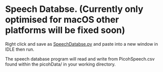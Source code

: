 # Speech Databse. (Currently only optimised for macOS other platforms will be fixed soon) 
Right click and save as [SpeechDatabse.py](https://github.com/ohbot/picoh-python/blob/master/tools/SpeechDatabase/SpeechDatabase.py) and paste into a new window in IDLE then run.

The speech database program will read and write from PicohSpeech.csv found within the picohData/ in your working directory. 
